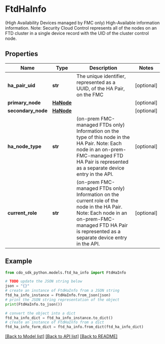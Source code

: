 # FtdHaInfo

(High Availability Devices managed by FMC only) High-Available information information. Note: Security Cloud Control represents all of the nodes on an FTD cluster in a single device record with the UID of the cluster control node.

## Properties

Name | Type | Description | Notes
------------ | ------------- | ------------- | -------------
**ha_pair_uid** | **str** | The unique identifier, represented as a UUID, of the HA Pair, on the FMC | [optional] 
**primary_node** | [**HaNode**](HaNode.md) |  | [optional] 
**secondary_node** | [**HaNode**](HaNode.md) |  | [optional] 
**ha_node_type** | **str** | (on-prem FMC-managed FTDs only) Information on the type of this node in the HA Pair. Note: Each node in an on-prem-FMC-managed FTD HA Pair is represented as a separate device entry in the API. | [optional] 
**current_role** | **str** | (on-prem FMC-managed FTDs only) Information on the current role of the node in the HA Pair. Note: Each node in an on-prem-FMC-managed FTD HA Pair is represented as a separate device entry in the API. | [optional] 

## Example

```python
from cdo_sdk_python.models.ftd_ha_info import FtdHaInfo

# TODO update the JSON string below
json = "{}"
# create an instance of FtdHaInfo from a JSON string
ftd_ha_info_instance = FtdHaInfo.from_json(json)
# print the JSON string representation of the object
print(FtdHaInfo.to_json())

# convert the object into a dict
ftd_ha_info_dict = ftd_ha_info_instance.to_dict()
# create an instance of FtdHaInfo from a dict
ftd_ha_info_form_dict = ftd_ha_info.from_dict(ftd_ha_info_dict)
```
[[Back to Model list]](../README.md#documentation-for-models) [[Back to API list]](../README.md#documentation-for-api-endpoints) [[Back to README]](../README.md)


